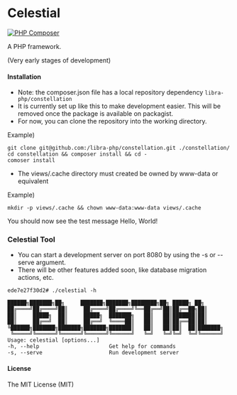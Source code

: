 # Celestial
[![PHP Composer](https://github.com/libra-php/constellation/actions/workflows/php.yml/badge.svg?branch=main)](https://github.com/libra-php/constellation/actions/workflows/php.yml)

A PHP framework.

(Very early stages of development)

#### Installation
- Note: the composer.json file has a local repository dependency `libra-php/constellation`
- It is currently set up like this to make development easier. This will be removed once the package is available on packagist. 
- For now, you can clone the repository into the working directory.

Example)
```
git clone git@github.com:/libra-php/constellation.git ./constellation/
cd constellation && composer install && cd -
comoser install
```

- The views/.cache directory must created be owned by www-data or equivalent

Example)
```
mkdir -p views/.cache && chown www-data:www-data views/.cache
```

You should now see the test message Hello, World!


### Celestial Tool
- You can start a development server on port 8080 by using the -s or --serve argument.
- There will be other features added soon, like database migration actions, etc.
```
ede7e27f30d2# ./celestial -h

██████╗███████╗██╗     ███████╗███████╗████████╗██╗ █████╗ ██╗     
██╔════╝██╔════╝██║     ██╔════╝██╔════╝╚══██╔══╝██║██╔══██╗██║     
██║     █████╗  ██║     █████╗  ███████╗   ██║   ██║███████║██║     
██║     ██╔══╝  ██║     ██╔══╝  ╚════██║   ██║   ██║██╔══██║██║     
╚██████╗███████╗███████╗███████╗███████║   ██║   ██║██║  ██║███████╗
 ╚═════╝╚══════╝╚══════╝╚══════╝╚══════╝   ╚═╝   ╚═╝╚═╝  ╚═╝╚══════╝
Usage: celestial [options...]
-h, --help                      Get help for commands
-s, --serve                     Run development server
```


#### License
The MIT License (MIT)

